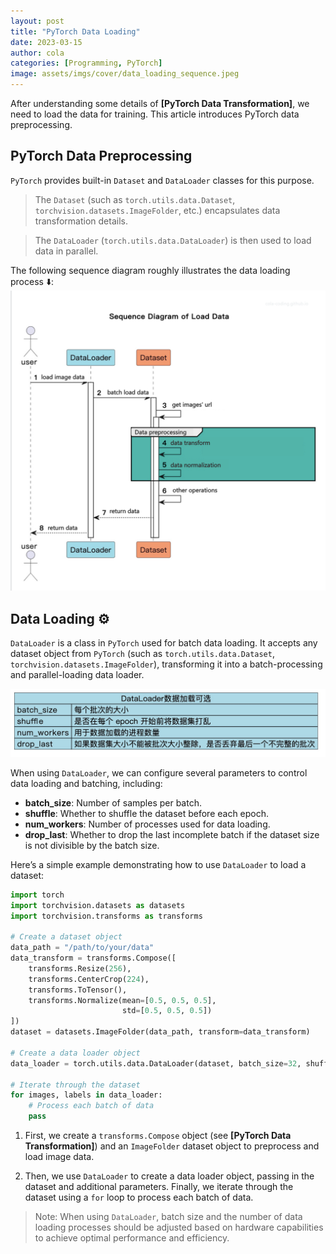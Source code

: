 ```yaml
---
layout: post
title: "PyTorch Data Loading"
date: 2023-03-15
author: cola
categories: [Programming, PyTorch]
image: assets/imgs/cover/data_loading_sequence.jpeg
---
```


After understanding some details of **[PyTorch Data Transformation]**, we need to load the data for training. This article introduces PyTorch data preprocessing.

## PyTorch Data Preprocessing
  
`PyTorch` provides built-in `Dataset` and `DataLoader` classes for this purpose.

> The `Dataset` (such as `torch.utils.data.Dataset`, `torchvision.datasets.ImageFolder`, etc.) encapsulates data transformation details. 

> The `DataLoader` (`torch.utils.data.DataLoader`) is then used to load data in parallel.

The following sequence diagram roughly illustrates the data loading process ⬇️:  
<img src="/assets/imgs/ai/PyTorch/data-process-loading/data-loading-sequence.jpeg" width="800" />


## Data Loading ⚙️

`DataLoader` is a class in `PyTorch` used for batch data loading. It accepts any dataset object from `PyTorch` (such as `torch.utils.data.Dataset`, `torchvision.datasets.ImageFolder`), transforming it into a batch-processing and parallel-loading data loader.


<img src="/assets/imgs/ai/PyTorch/data-process-loading/DataLoader-args.jpeg" width="600" />

When using `DataLoader`, we can configure several parameters to control data loading and batching, including:

- **batch_size**: Number of samples per batch.
- **shuffle**: Whether to shuffle the dataset before each epoch.
- **num_workers**: Number of processes used for data loading.
- **drop_last**: Whether to drop the last incomplete batch if the dataset size is not divisible by the batch size.

Here’s a simple example demonstrating how to use `DataLoader` to load a dataset:

```python
import torch
import torchvision.datasets as datasets
import torchvision.transforms as transforms

# Create a dataset object
data_path = "/path/to/your/data"
data_transform = transforms.Compose([
    transforms.Resize(256),
    transforms.CenterCrop(224),
    transforms.ToTensor(),
    transforms.Normalize(mean=[0.5, 0.5, 0.5],
                         std=[0.5, 0.5, 0.5])
])
dataset = datasets.ImageFolder(data_path, transform=data_transform)

# Create a data loader object
data_loader = torch.utils.data.DataLoader(dataset, batch_size=32, shuffle=True, num_workers=4)

# Iterate through the dataset
for images, labels in data_loader:
    # Process each batch of data
    pass
```

1. First, we create a `transforms.Compose` object (see **[PyTorch Data Transformation]**) and an `ImageFolder` dataset object to preprocess and load image data.

2. Then, we use `DataLoader` to create a data loader object, passing in the dataset and additional parameters. Finally, we iterate through the dataset using a `for` loop to process each batch of data.

> Note: When using `DataLoader`, batch size and the number of data loading processes should be adjusted based on hardware capabilities to achieve optimal performance and efficiency.